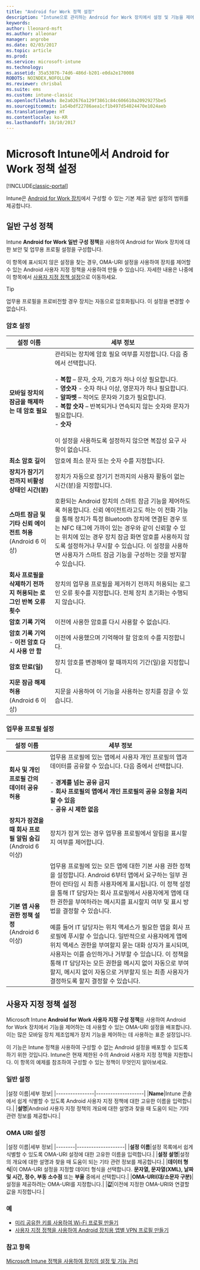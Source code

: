 ```yaml
---
title: "Android for Work 정책 설정"
description: "Intune으로 관리하는 Android for Work 장치에서 설정 및 기능을 제어하는 정책을 만듭니다."
keywords: 
author: lleonard-msft
ms.author: alleonar
manager: angrobe
ms.date: 02/03/2017
ms.topic: article
ms.prod: 
ms.service: microsoft-intune
ms.technology: 
ms.assetid: 35a53076-74d6-486d-b201-e0da2e170008
ROBOTS: NOINDEX,NOFOLLOW
ms.reviewer: chrisbal
ms.suite: ems
ms.custom: intune-classic
ms.openlocfilehash: 8e2a02676a129f3861c84c606610a20929275be5
ms.sourcegitcommit: 1a54bdf22786aea1cf1b497d54024470e1024aeb
ms.translationtype: HT
ms.contentlocale: ko-KR
ms.lasthandoff: 10/10/2017
---
```

# <a name="android-for-work-policy-settings-in-microsoft-intune"></a>Microsoft Intune에서 Android for Work 정책 설정

[!INCLUDE[classic-portal](../includes/classic-portal.md)]

Intune은 [Android for Work 장치](android-for-work.md)에서 구성할 수 있는 기본 제공 일반 설정의 범위를 제공합니다.

## <a name="general-configuration-policy"></a>일반 구성 정책

Intune **Android for Work 일반 구성 정책**을 사용하여 Android for Work 장치에 대한 보안 및 업무용 프로필 설정을 구성합니다.

이 항목에 표시되지 않은 설정을 찾는 경우, OMA-URI 설정을 사용하여 장치를 제어할 수 있는 Android 사용자 지정 정책을 사용하여 만들 수 있습니다. 자세한 내용은 나중에 이 항목에서 [사용자 지정 정책 설정](#custom-policy-settings)으로 이동하세요.

> [!TIP]
> 업무용 프로필을 프로비전할 경우 장치는 자동으로 암호화됩니다. 이 설정을 변경할 수 없습니다.

### <a name="password-settings"></a>암호 설정

|설정 이름|세부 정보|
|----------------|-|
|**모바일 장치의 잠금을 해제하는 데 암호 필요**|관리되는 장치에 암호 필요 여부를 지정합니다. 다음 중에서 선택합니다.<br><br>- **복합** – 문자, 숫자, 기호가 하나 이상 필요합니다.<br>- **영숫자** - 숫자 하나 이상, 영문자가 하나 필요합니다.<br>- **알파벳** – 적어도 문자와 기호가 필요합니다.<br>- **복합 숫자** – 반복되거나 연속되지 않는 숫자와 문자가 필요합니다.<br>- **숫자**<br><br>이 설정을 사용하도록 설정하지 않으면 복잡성 요구 사항이 없습니다.|
|**최소 암호 길이**|암호에 최소 문자 또는 숫자 수를 지정합니다.|
|**장치가 잠기기 전까지 비활성 상태인 시간(분)**|장치가 자동으로 잠기기 전까지의 사용자 활동이 없는 시간(분)을 지정합니다.|
|**스마트 잠금 및 기타 신뢰 에이전트 허용**<br>(Android 6 이상)|호환되는 Android 장치의 스마트 잠금 기능을 제어하도록 허용합니다. 신뢰 에이전트라고도 하는 이 전화 기능을 통해 장치가 특정 Bluetooth 장치에 연결된 경우 또는 NFC 태그에 가까이 있는 경우와 같이 신뢰할 수 있는 위치에 있는 경우 장치 잠금 화면 암호를 사용하지 않도록 설정하거나 무시할 수 있습니다. 이 설정을 사용하면 사용자가 스마트 잠금 기능을 구성하는 것을 방지할 수 있습니다.|
|**회사 프로필을 삭제하기 전까지 허용되는 로그인 반복 오류 횟수**|장치의 업무용 프로필을 제거하기 전까지 허용되는 로그인 오류 횟수를 지정합니다. 전체 장치 초기화는 수행되지 않습니다.|
|**암호 기록 기억**|이전에 사용한 암호를 다시 사용할 수 없습니다.|
|**암호 기록 기억** - **이전 암호 다시 사용 안 함**|이전에 사용했으며 기억해야 할 암호의 수를 지정합니다.|
|**암호 만료(일)**|장치 암호를 변경해야 할 때까지의 기간(일)을 지정합니다.|
|**지문 잠금 해제 허용**<br>(Android 6 이상)|지문을 사용하여 이 기능을 사용하는 장치를 잠글 수 있습니다.|


### <a name="work-profile-settings"></a>업무용 프로필 설정

|설정 이름|세부 정보|
|----------------|-|
|**회사 및 개인 프로필 간의 데이터 공유 허용**|업무용 프로필에 있는 앱에서 사용자 개인 프로필의 앱과 데이터를 공유할 수 있습니다. 다음 중에서 선택합니다.<br><br>- **경계를 넘는 공유 금지**<br>- **회사 프로필의 앱에서 개인 프로필의 공유 요청을 처리할 수 있음**<br>- **공유 시 제한 없음**|
|**장치가 잠겼을 때 회사 프로필 알림 숨김**<br>(Android 6 이상)|장치가 잠겨 있는 경우 업무용 프로필에서 알림을 표시할지 여부를 제어합니다.|
|**기본 앱 사용 권한 정책 설정**<br>(Android 6 이상)|업무용 프로필에 있는 모든 앱에 대한 기본 사용 권한 정책을 설정합니다. Android 6부터 앱에서 요구하는 일부 권한이 런타임 시 최종 사용자에게 표시됩니다.  이 정책 설정을 통해 IT 담당자는 회사 프로필에서 사용자에게 앱에 대한 권한을 부여하라는 메시지를 표시할지 여부 및 표시 방법을 결정할 수 있습니다. <br/><br/>예를 들어 IT 담당자는 위치 액세스가 필요한 앱을 회사 프로필에 푸시할 수 있습니다.  일반적으로 사용자에게 앱에 위치 액세스 권한을 부여할지 묻는 대화 상자가 표시되며, 사용자는 이를 승인하거나 거부할 수 있습니다.  이 정책을 통해 IT 담당자는 모든 권한을 메시지 없이 자동으로 부여할지, 메시지 없이 자동으로 거부할지 또는 최종 사용자가 결정하도록 할지 결정할 수 있습니다.|


## <a name="custom-policy-settings"></a>사용자 지정 정책 설정
Microsoft Intune **Android for Work 사용자 지정 구성 정책**을 사용하여 Android for Work 장치에서 기능을 제어하는 데 사용할 수 있는 OMA-URI 설정을 배포합니다. 이는 많은 모바일 장치 제조업체가 장치 기능을 제어하는 데 사용하는 표준 설정입니다.

이 기능은 Intune 정책을 사용하여 구성할 수 없는 Android 설정을 배포할 수 있도록 하기 위한 것입니다.
Intune은 현재 제한된 수의 Android 사용자 지정 정책을 지원합니다. 이 항목의 예제를 참조하여 구성할 수 있는 정책이 무엇인지 알아보세요.

### <a name="general-settings"></a>일반 설정

|설정 이름|세부 정보|
    |----------------|--------------------|
    |**Name**|Intune 콘솔에서 쉽게 식별할 수 있도록 Android 사용자 지정 정책에 대한 고유한 이름을 입력합니다.|
    |**설명**|Android 사용자 지정 정책의 개요에 대한 설명과 찾을 때 도움이 되는 기타 관련 정보를 제공합니다.|

### <a name="oma-uri-settings"></a>OMA URI 설정

   |설정 이름|세부 정보|
    |--------|--------------------|
    |**설정 이름**|설정 목록에서 쉽게 식별할 수 있도록 OMA-URI 설정에 대한 고유한 이름을 입력합니다.|
    |**설정 설명**|설정의 개요에 대한 설명과 찾을 때 도움이 되는 기타 관련 정보를 제공합니다.|
    |**데이터 형식**|이 OMA-URI 설정을 지정할 데이터 형식을 선택합니다. **문자열, 문자열(XML), 날짜 및 시간, 정수, 부동 소수점** 또는 **부울** 중에서 선택합니다.|
    |**OMA-URI(대/소문자 구분)**|설정을 제공하려는 OMA-URI를 지정합니다.|
    |**값**|이전에 지정한 OMA-URI와 연결할 값을 지정합니다.|

### <a name="examples"></a>예

- [미리 공유한 키를 사용하여 Wi-Fi 프로필 만들기](pre-shared-key-wi-fi-profile.md)
- [사용자 지정 정책을 사용하여 Android 장치용 앱별 VPN 프로필 만들기](per-app-vpn-for-android-pulse-secure.md)

### <a name="see-also"></a>참고 항목
[Microsoft Intune 정책을 사용하여 장치의 설정 및 기능 관리](manage-settings-and-features-on-your-devices-with-microsoft-intune-policies.md)
